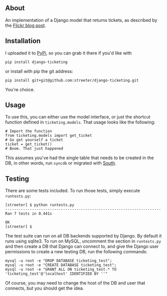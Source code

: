 ## About

An implementation of a Django model that returns tickets, as described
by the [Flickr blog post][flickr].

## Installation

I uploaded it to [PyPi][pypi], so you can grab it there if you'd like with

    pip install django-ticketing

or install with pip the git address:

    pip install git+git@github.com:streeter/django-ticketing.git

You're choice.

## Usage

To use this, you can either use the model interface, or just the shortcut
function defined in `ticketing.models`. That usage looks like the following:

    # Import the function
    from ticketing.models import get_ticket
    # Go get yourself a ticket
    ticket = get_ticket()
    # Boom. That just happened

This assumes you've had the single table that needs to be created in the DB,
in other words, run `syncdb` or migrated with [South][south].

## Testing

There are some tests included. To run those tests, simply execute `runtests.py`:

    [streeter] $ python runtests.py
    ----------------------------------------------------------------------
    Ran 7 tests in 0.441s
    
    OK
    [streeter] $

The test suite can run on all DB backends supported by Django. By default
it runs using sqlite3. To run on MySQL, uncomment the section in `runtests.py`
and then create a DB that Django can connect to, and give the Django user
permissions to create a new testing DB, run the following commands:

    mysql -u root -e "DROP DATABASE ticketing_test";
    mysql -u root -e "CREATE DATABASE ticketing_test";
    mysql -u root -e "GRANT ALL ON ticketing_test.* TO 'ticketing_test'@'localhost' IDENTIFIED BY ''"

Of course, you may need to change the host of the DB and user that connects, but
you should get the idea.

[flickr]: http://code.flickr.com/blog/2010/02/08/ticket-servers-distributed-unique-primary-keys-on-the-cheap/
[pypi]: http://pypi.python.org/pypi/django-ticketing/0.1.0
[south]: http://south.aeracode.org/
